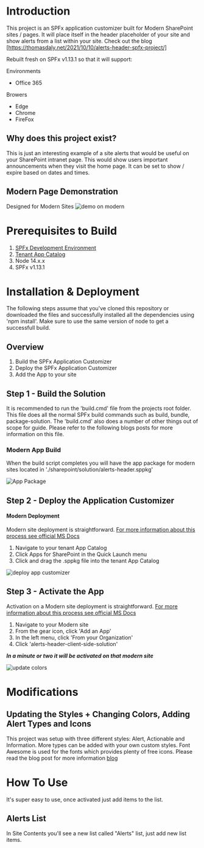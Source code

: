 # Introduction
This project is an SPFx application customizer built for Modern SharePoint sites / pages. It will place itself in the header placeholder of your site and show alerts from a list within your site. Check out the blog [https://thomasdaly.net/2021/10/10/alerts-header-spfx-project/]

Rebuilt fresh on SPFx v1.13.1 so that it will support:

Environments
+ Office 365

Browers
+ Edge
+ Chrome
+ FireFox

## Why does this project exist? 
This is just an interesting example of a site alerts that would be useful on your SharePoint intranet page. This would show users important announcements when they visit the home page. It can be set to show / expire based on dates and times. 

## Modern Page Demonstration
Designed for Modern Sites
![demo on modern](https://thomasdaly.net/wp-content/uploads/2022/02/2022-02-05_15-13-14-2.gif)

# Prerequisites to Build
1. [SPFx Development Environment](https://docs.microsoft.com/en-us/sharepoint/dev/spfx/set-up-your-development-environment)
2. [Tenant App Catalog](https://docs.microsoft.com/en-us/sharepoint/dev/spfx/set-up-your-developer-tenant#create-app-catalog-site)
4. Node 14.x.x
5. SPFx v1.13.1

# Installation & Deployment
The following steps assume that you've cloned this repository or downloaded the files and successfully installed all the dependencies using 'npm install'. Make sure to use the same version of node to get a successfull build. 

## Overview
1. Build the SPFx Application Customizer
2. Deploy the SPFx Application Customizer
3. Add the App to your site

## Step 1 - Build the Solution
It is recommended to run the 'build.cmd' file from the projects root folder. This file does all the normal SPFx build commands such as build, bundle, package-solution. The 'build.cmd' also does a number of other things out of scope for guide. Please refer to the following blogs posts for more information on this file.

### Modern App Build
When the build script completes you will have the app package for modern sites located in './sharepoint/solution/alerts-header.sppkg'

![App Package](https://github.com/tom-daly/spfx-side-navigation/blob/master/images/package.png)

## Step 2 - Deploy the Application Customizer

#### Modern Deployment
Modern site deployment is straightforward. [For more information about this process see official MS Docs](https://docs.microsoft.com/en-us/sharepoint/use-app-catalog)

1. Navigate to your tenant App Catalog
2. Click Apps for SharePoint in the Quick Launch menu
3. Click and drag the .sppkg file into the tenant App Catalog

![deploy app customizer](https://i.imgur.com/il6utDR.gif)

## Step 3 - Activate the App
Activation on a Modern site deployment is straightforward. [For more information about this process see official MS Docs](https://docs.microsoft.com/en-us/sharepoint/use-app-catalog)

1. Navigate to your Modern site
2. From the gear icon, click 'Add an App'
3. In the left menu, click 'From your Organization'
4. Click 'alerts-header-client-side-solution'

***In a minute or two it will be activated on that modern site***

![update colors](https://github.com/tom-daly/spfx-side-navigation/blob/master/images/add_app.gif)

# Modifications

## Updating the Styles + Changing Colors, Adding Alert Types and Icons
This project was setup with three different styles: Alert, Actionable and Information. More types can be added with your own custom styles. Font Awesome is used for the fonts which provides plenty of free icons. Please read the blog post for more information [blog](https://thomasdaly.net/2021/10/10/alerts-header-spfx-project/) 


# How To Use
It's super easy to use, once activated just add items to the list.

## Alerts List
In Site Contents you'll see a new list called "Alerts" list, just add new list items.

